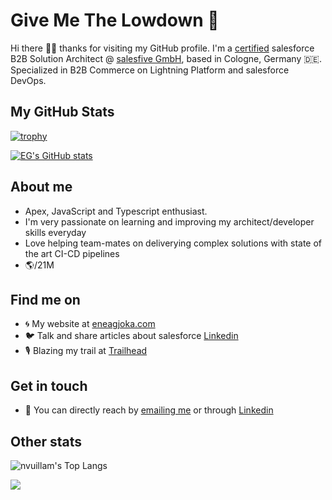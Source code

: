 # Give Me The Lowdown 👀

Hi there 👋🏽 thanks for visiting my GitHub profile. I'm a <a href="https://trailhead.salesforce.com/en/credentials/certification-detail-print/?searchString=jzwGGO6/DAqjJp/rnXs4jTw1oFtoquIvhFFscAUeqEgVhe0RTpwAmTiXLrNWlQQZ" target="_blank">certified</a> salesforce B2B Solution Architect @ <a href="http://www.salesfive.com/en" target="_blank">salesfive GmbH</a>, based in Cologne, Germany 🇩🇪. Specialized in B2B Commerce on Lightning Platform and salesforce DevOps.

## My GitHub Stats

[![trophy](https://github-profile-trophy.vercel.app/?username=eneag-sf&theme=onedark)](https://github.com/ryo-ma/github-profile-trophy)  

[![EG's GitHub stats](https://github-readme-stats.vercel.app/api?username=eneag-sf&show_icons=true&count_private=true&theme=tokyonight)](https://github.com/anuraghazra/github-readme-stats)

## About me 

- Apex, JavaScript and Typescript enthusiast.
- I'm very passionate on learning and improving my architect/developer skills everyday
- Love helping team-mates on deliverying complex solutions with state of the art CI-CD pipelines
- 🌎/21M

## Find me on

- 🌀 My website at [eneagjoka.com](https://eneagjoka.com)
- 🐦 Talk and share articles about salesforce [Linkedin](https://www.linkedin.com/in/eneagjoka/)
- 🎙️ Blazing my trail at [Trailhead](https://trailblazer.me/id/eneagjoka)

## Get in touch
- 📧 You can directly reach by [emailing me](enea.gjoka@trailblazercgl.com) or through [Linkedin](https://www.linkedin.com/in/eneagjoka/)

## Other stats
  
![nvuillam's Top Langs](https://github-readme-stats.vercel.app/api/top-langs/?username=eneag-sf&langs_count=8&theme=radical&layout=compact&card_width=445)

<p align="left">
    <img src="https://visitor-badge.laobi.icu/badge?page_id=eneag-sf" id="counter">
</p>
